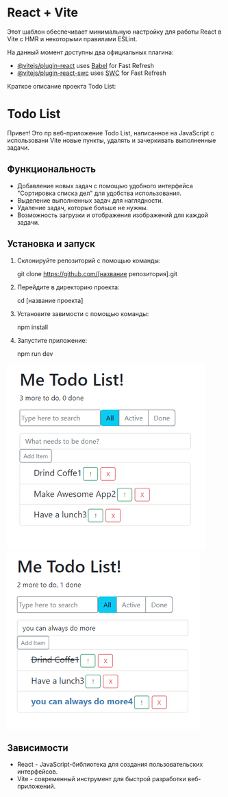 # React + Vite

Этот шаблон обеспечивает минимальную настройку для работы React в Vite с HMR и некоторыми правилами ESLint.

На данный момент доступны два официальных плагина:

- [@vitejs/plugin-react](https://github.com/vitejs/vite-plugin-react/blob/main/packages/plugin-react/README.md) uses [Babel](https://babeljs.io/) for Fast Refresh
- [@vitejs/plugin-react-swc](https://github.com/vitejs/vite-plugin-react-swc) uses [SWC](https://swc.rs/) for Fast Refresh


Краткое описание проекта Todo List:

# Todo List

Привет! Это пр веб-приложение Todo List, написанное на JavaScript с использовани Vite новые пункты, удалять и зачеркивать выполненные задачи.

## Функциональность

- Добавление новых задач с помощью удобного интерфейса "Сортировка списка дел" для удобства использования.
- Выделение выполненных задач для наглядности.
- Удаление задач, которые больше не нужны.
- Возможность загрузки и отображения изображений для каждой задачи.

## Установка и запуск

1. Склонируйте репозиторий с помощью команды:
   
   git clone https://github.com/[название репозитория].git
   
2. Перейдите в директорию проекта:
   
   cd [название проекта]
   
3. Установите завимости с помощью команды:
   
   npm install
   
4. Запустите приложение:
   
   npm run dev

   
![Alt text](image.png)
![Alt text](image-1.png)   

## Зависимости

- React - JavaScript-библиотека для создания пользовательских интерфейсов.
- Vite - современный инструмент для быстрой разработки веб-приложений.


